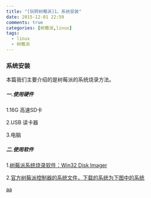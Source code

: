 ```yaml
---
title: "[玩转树莓派]1、系统安装"
date: 2015-12-01 22:59
comments: true
categories: [树莓派,linux]
tags:
  - linux
  - 树莓派
---
```

### 系统安装
本篇我们主要介绍的是树莓派的系统烧录方法。

##### 一.使用硬件
1.16G 高速SD卡

2.USB 读卡器

3.电脑
<!--more-->
##### 二.使用软件
1.[树莓派系统烧录软件：Win32 Disk Imager](http://sourceforge.net/projects/win32diskimager/)

2.[官方树莓派控制器的系统文件，下载的系统为下图中的系统](https://www.raspberrypi.org/downloads/raspbian/)

[aa]()
